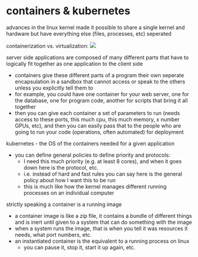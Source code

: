 # containers & kubernetes

advances in the linux kernel made it possible to share a single kernel and hardware but have everything else (files, processes, etc) seperated

containerization vs. virtualization:
    ![](https://www.redhat.com/cms/managed-files/styles/wysiwyg_full_width/s3/virtualization-vs-containers_transparent.png?itok=q-E2I2-L)

server side applications are composed of many different parts that have to logically fit together as one application to the client side
 * containers give these different parts of a program their own seperate encapsulation in a sandbox that cannot access or speak to the others unless you explicitly tell them to 
 * for example, you could have one container for your web server, one for the database, one for program code, another for scripts that bring it all together
 * then you can give each container a set of parameters to run (needs access to these ports, this much cpu, this much memory, x number GPUs, etc), and then you can easily pass that to the people who are going to run your code (operations, often automated) for deployment

kubernetes - the OS of the containers needed for a given application
 * you can define general policies to define priority and protocols:
    * I need this much priority (e.g. at least 8 cores), and when it goes down here is the protocol, etc.
    * i.e. instead of hard and fast rules you can say here is the general policy about how I want this to be run
    * this is much like how the kernel manages different running processes on an individual computer

strictly speaking a container is a running image
 * a container image is like a zip file, it contains a bundle of different things and is inert until given to a system that can do something with the image
 * when a system runs the image, that is when you tell it was resources it needs, what port numbers, etc.
 * an instantiated container is the equivalent to a running process on linux
    * you can pause it, stop it, start it up again, etc.
    
